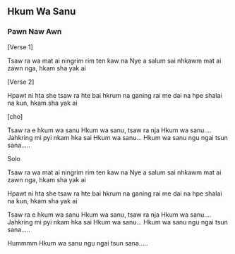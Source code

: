 ## Hkum Wa Sanu

### Pawn Naw Awn

[Verse 1]

Tsaw ra wa mat ai
ningrim rim ten kaw na
Nye a salum sai nhkawm
mat ai zawn nga, hkam sha yak ai

[Verse 2]

Hpawt ni hta she
tsaw ra hte bai hkrum na
ganing rai me dai na hpe
shalai na kun, hkam sha yak ai

[cho]

Tsaw ra e hkum wa sanu
Hkum wa sanu, tsaw ra nja
Hkum wa sanu....
Jahkring mi pyi nkam hka sai
Hkum wa sanu...
Hkum wa sanu ngu ngai
tsun sana.....

Solo

Tsaw ra wa mat ai
ningrim rim ten kaw na
Nye a salum sai nhkawm
mat ai zawn nga, hkam sha yak ai

Hpawt ni hta she
tsaw ra hte bai hkrum na
ganing rai me dai na hpe
shalai na kun, hkam sha yak ai

Tsaw ra e hkum wa sanu
Hkum wa sanu, tsaw ra nja
Hkum wa sanu....
Jahkring mi pyi nkam hka sai
Hkum wa sanu...
Hkum wa sanu ngu ngai
tsun sana.....

Hummmm
Hkum wa sanu ngu ngai
tsun sana.....
